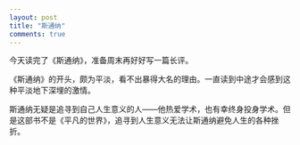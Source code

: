 ```yaml
---
layout: post
title: "斯通纳"
comments: true
---
```


今天读完了《斯通纳》，准备周末再好好写一篇长评。

《斯通纳》的开头，颇为平淡，看不出暴得大名的理由。一直读到中途才会感到这种平淡地下深埋的激情。

斯通纳无疑是追寻到自己人生意义的人——他热爱学术，也有幸终身投身学术。但是这部书不是《平凡的世界》，追寻到人生意义无法让斯通纳避免人生的各种挫折。
